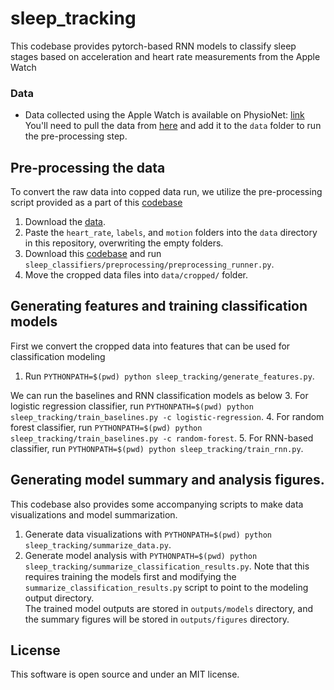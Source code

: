 # sleep_tracking

This codebase provides pytorch-based RNN models to classify sleep stages based on acceleration and heart rate measurements from the Apple Watch

### Data

- Data collected using the Apple Watch is available on PhysioNet: [link](https://alpha.physionet.org/content/sleep-accel/1.0.0/)
You'll need to pull the data from [here](https://alpha.physionet.org/content/sleep-accel/1.0.0/) and add it to the `data` folder to run the pre-processing step. 

## Pre-processing the data

To convert the raw data into copped data run, we utilize the pre-processing script provided as a part of this [codebase](https://github.com/ojwalch/sleep_classifiers/) 
1. Download the [data](https://alpha.physionet.org/content/sleep-accel/1.0.0/).
2. Paste the `heart_rate`, `labels`, and `motion` folders into the `data` directory in this repository, overwriting the empty folders.
3. Download this [codebase](https://github.com/ojwalch/sleep_classifiers/) and run `sleep_classifiers/preprocessing/preprocessing_runner.py`.
4. Move the cropped data files into `data/cropped/` folder.   

## Generating features and training classification models

First we convert the cropped data into features that can be used for classification modeling
1. Run `PYTHONPATH=$(pwd) python sleep_tracking/generate_features.py`.

We can run the baselines and RNN classification models as below 
3. For logistic regression classifier, run `PYTHONPATH=$(pwd) python sleep_tracking/train_baselines.py -c logistic-regression`.
4. For random forest classifier, run `PYTHONPATH=$(pwd) python sleep_tracking/train_baselines.py -c random-forest`.
5. For RNN-based classifier, run `PYTHONPATH=$(pwd) python sleep_tracking/train_rnn.py`.


## Generating model summary and analysis figures.
This codebase also provides some accompanying scripts to make data visualizations and model summarization. 
1. Generate data visualizations with `PYTHONPATH=$(pwd) python sleep_tracking/summarize_data.py`.
2. Generate model analysis with `PYTHONPATH=$(pwd) python sleep_tracking/summarize_classification_results.py`. Note that this requires training the models first and modifying the `summarize_classification_results.py` script to point to the modeling output directory.   
The trained model outputs are stored in  `outputs/models` directory, and the summary figures will be stored in `outputs/figures` directory. 

## License

This software is open source and under an MIT license.
